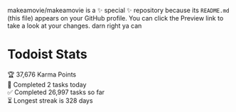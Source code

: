 makeamovie/makeamovie is a ✨ special ✨ repository because its `README.md` (this file) appears on your GitHub profile.
You can click the Preview link to take a look at your changes. darn right ya can

# Todoist Stats

<!-- TODO-IST:START -->
🏆  37,676 Karma Points           
🌸  Completed 2 tasks today           
✅  Completed 26,997 tasks so far           
⏳  Longest streak is 328 days
<!-- TODO-IST:END -->